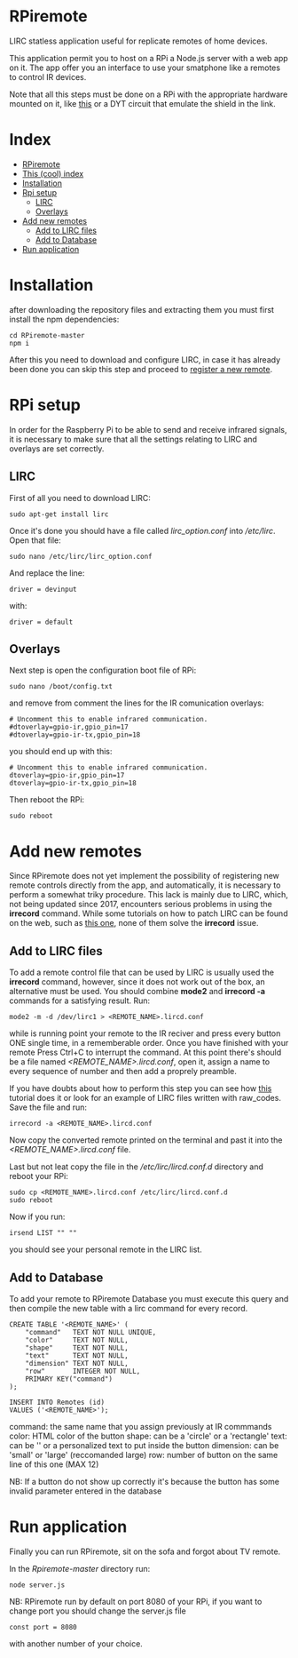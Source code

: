 # RPiremote

LIRC statless application useful for replicate remotes of home devices.

This application permit you to host on a RPi a Node.js server with a web app on it. The app offer you an interface to use your smatphone like a remotes to control IR devices.

Note that all this steps must be done on a RPi with the appropriate hardware mounted on it, like [this](https://amzn.to/3uM5LE5) or a DYT circuit that emulate the shield in the link.

# Index

- [RPiremote](#RPiremote)
- [This (cool) index](#Index)
- [Installation](#Installation)
- [Rpi setup](#RPi%20setup)
    - [LIRC](##LIRC)
    - [Overlays](##Overlays)
- [Add new remotes](#Add%20new%20remotes)
    - [Add to LIRC files](##Add%20to%20LIRC%20files)
    - [Add to Database](##Add%20to%20Database)
- [Run application](#Run%20application)

# Installation

after downloading the repository files and extracting them you must first install the npm dependencies:

    cd RPiremote-master
    npm i

After this you need to download and configure LIRC, in case it has already been done you can skip this step and proceed to [register a new remote](#Add%20remote).

# RPi setup

In order for the Raspberry Pi to be able to send and receive infrared signals, it is necessary to make sure that all the settings relating to LIRC and overlays are set correctly.

## LIRC

First of all you need to download LIRC:

    sudo apt-get install lirc

Once it's done you should have a file called _lirc\_option.conf_ into _/etc/lirc_. Open that file:

    sudo nano /etc/lirc/lirc_option.conf


And replace the line:

    driver = devinput

with:

    driver = default

## Overlays

Next step is open the configuration boot file of RPi:

    sudo nano /boot/config.txt

and remove from comment the lines for the IR comunication overlays:

    # Uncomment this to enable infrared communication.
    #dtoverlay=gpio-ir,gpio_pin=17
    #dtoverlay=gpio-ir-tx,gpio_pin=18

you should end up with this:

    # Uncomment this to enable infrared communication.
    dtoverlay=gpio-ir,gpio_pin=17
    dtoverlay=gpio-ir-tx,gpio_pin=18

Then reboot the RPi:

    sudo reboot

# Add new remotes

Since RPiremote does not yet implement the possibility of registering new remote controls directly from the app, and automatically, it is necessary to perform a somewhat triky procedure.
This lack is mainly due to LIRC, which, not being updated since 2017, encounters serious problems in using the **irrecord** command. While some tutorials on how to patch LIRC can be found on the web, such as [this one](https://gist.github.com/billpatrianakos/cb72e984d4730043fe79cbe5fc8f7941), none of them solve the **irrecord** issue.

## Add to LIRC files
To add a remote control file that can be used by LIRC is usually used the **irrecord** command, however, since it does not work out of the box, an alternative must be used.
You should combine **mode2** and **irrecord -a** commands for a satisfying result. Run:

    mode2 -m -d /dev/lirc1 > <REMOTE_NAME>.lircd.conf

while is running point your remote to the IR reciver and press every button ONE single time, in a rememberable order. Once you have finished with your remote Press Ctrl+C to interrupt the command. At this point there's should be a file named _<REMOTE_NAME>.lircd.conf_, open it, assign a name to every sequence of number and then add a proprely preamble.

If you have doubts about how to perform this step you can see how [this](https://devkimchi.com/2020/08/12/turning-raspberry-pi-into-remote-controller/) tutorial does it or look for an example of LIRC files written with raw_codes. Save the file and run:

    irrecord -a <REMOTE_NAME>.lircd.conf

Now copy the converted remote printed on the terminal and past it into the _<REMOTE_NAME>.lircd.conf_ file.

Last but not leat copy the file in the _/etc/lirc/lircd.conf.d_ directory and reboot your RPi:

    sudo cp <REMOTE_NAME>.lircd.conf /etc/lirc/lircd.conf.d
    sudo reboot

Now if you run:

    irsend LIST "" ""

you should see your personal remote in the LIRC list.

## Add to Database

To add your remote to RPiremote Database you must execute this query and then compile the new table with a lirc command for every record.

```
CREATE TABLE '<REMOTE_NAME>' (
	"command"   TEXT NOT NULL UNIQUE,
	"color"	    TEXT NOT NULL,
	"shape"	    TEXT NOT NULL,
	"text"	    TEXT NOT NULL,
	"dimension"	TEXT NOT NULL,
	"row"	    INTEGER NOT NULL,
	PRIMARY KEY("command")
);

INSERT INTO Remotes (id)
VALUES ('<REMOTE_NAME>');
```

command: the same name that you assign previously at IR commmands
color: HTML color of the button
shape: can be a 'circle' or a 'rectangle'
text: can be '' or a personalized text to put inside the button
dimension: can be 'small' or 'large' (reccomanded large)
row: number of button on the same line of this one (MAX 12)

NB: If a button do not show up correctly it's because the button has some invalid parameter entered in the database

# Run application

Finally you can run RPiremote, sit on the sofa and forgot about TV remote.

In the _Rpiremote-master_ directory run:

    node server.js

NB: RPiremote run by default on port 8080 of your RPi, if you want to change port you should change the server.js file

    const port = 8080

with another number of your choice.

